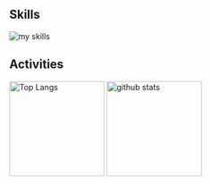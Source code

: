 ## Skills

<img alt="my skills" src="https://skillicons.dev/icons?theme=dark&perline=7&i=python,cpp,c,go,docker" />

## Activities

<div align="left"> 
  <img alt="Top Langs" height="170px" src="https://github-readme-stats.vercel.app/api?username=upnt&theme=vue-dark&layout=compact" />
  <img alt="github stats" height="170px" src="https://github-readme-stats.vercel.app/api/top-langs/?username=upnt&theme=vue-dark&layout=compact" />
</div>
